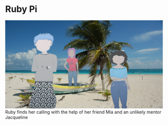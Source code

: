 # Ruby Pi
![alt text](game/images/beginning.png)
Ruby finds her calling with the help of her friend Mia and an unlikely mentor Jacqueline
